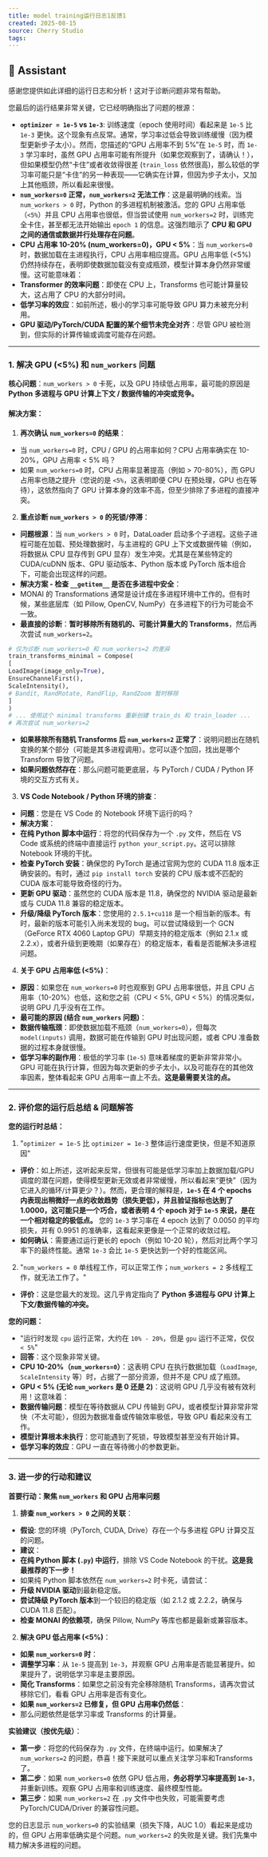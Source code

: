```yaml
---
title: model training运行日志1反馈1
created: 2025-08-15
source: Cherry Studio
tags: 
---
```

## 🤖 Assistant

感谢您提供如此详细的运行日志和分析！这对于诊断问题非常有帮助。

您最后的运行结果非常关键，它已经明确指出了问题的根源：

* **`optimizer = 1e-5` vs `1e-3`**: 训练速度（epoch 使用时间）看起来是 `1e-5` 比 `1e-3` 更快。这个现象有点反常。通常，学习率过低会导致训练缓慢（因为模型更新步子太小）。然而，您描述的“GPU 占用率不到 5%”在 `1e-5` 时，而 `1e-3` 学习率时，虽然 GPU 占用率可能有所提升（如果您观察到了，请确认！），但如果模型仍然“卡住”或者收敛得很差 (`train_loss` 依然很高)，那么较低的学习率可能只是“卡住”的另一种表现——它确实在计算，但因为步子太小，又加上其他瓶颈，所以看起来很慢。
* **`num_workers=0` 正常，`num_workers=2` 无法工作**：这是最明确的线索。当 `num_workers > 0` 时，Python 的多进程机制被激活。您的 GPU 占用率低（`<5%`）并且 CPU 占用率也很低，但当尝试使用 `num_workers=2` 时，训练完全卡住，甚至都无法开始输出 `epoch 1` 的信息。这强烈暗示了 **CPU 和 GPU 之间的通信或数据并行处理存在问题**。
* **CPU 占用率 10-20% (num_workers=0)，GPU < 5%**：当 `num_workers=0` 时，数据加载在主进程执行，CPU 占用率相应提高。GPU 占用率低 (<5%) 仍然持续存在，表明即使数据加载没有变成瓶颈，模型计算本身仍然非常缓慢。这可能意味着：
 * **Transformer 的效率问题**：即使在 CPU 上，Transforms 也可能计算量较大，这占用了 CPU 的大部分时间。
 * **低学习率的效应**：如前所述，极小的学习率可能导致 GPU 算力未被充分利用。
 * **GPU 驱动/PyTorch/CUDA 配置的某个细节未完全对齐**：尽管 GPU 被检测到，但实际的计算传输或调度可能存在问题。

---

### 1. 解决 GPU (<5%) 和 `num_workers` 问题

**核心问题**：`num_workers > 0` 卡死，以及 GPU 持续低占用率，最可能的原因是 **Python 多进程与 GPU 计算上下文 / 数据传输的冲突或竞争。**

#### 解决方案：

1. **再次确认 `num_workers=0` 的结果**：
 * 当 `num_workers=0` 时，CPU / GPU 的占用率如何？CPU 占用率确实在 10-20%，GPU 占用率 < 5% 吗？
 * 如果 `num_workers=0` 时，CPU 占用率显著提高（例如 > 70-80%），而 GPU 占用率也随之提升（您说的是 `<5%`，这表明即便 CPU 在预处理，GPU 也在等待），这依然指向了 GPU 计算本身的效率不高，但至少排除了多进程的直接冲突。

2. **重点诊断 `num_workers > 0` 的死锁/停滞**：
 * **问题根源**：当 `num_workers > 0` 时，DataLoader 启动多个子进程。这些子进程可能在加载、预处理数据时，与主进程的 GPU 上下文或数据传输（例如，将数据从 CPU 显存传到 GPU 显存）发生冲突。尤其是在某些特定的 CUDA/cuDNN 版本、GPU 驱动版本、Python 版本或 PyTorch 版本组合下，可能会出现这样的问题。
 * **解决方案 - 检查 `__getitem__` 是否在多进程中安全**：
 * MONAI 的 Transformations 通常是设计成在多进程环境中工作的。但有时候，某些底层库（如 Pillow, OpenCV, NumPy）在多进程下的行为可能会不一致。
 * **最直接的诊断**：**暂时移除所有随机的、可能计算量大的 Transforms**，然后再次尝试 `num_workers=2`。
 ```python
 # 仅为诊断 num_workers=0 和 num_workers=2 的差异
 train_transforms_minimal = Compose(
 [
 LoadImage(image_only=True),
 EnsureChannelFirst(),
 ScaleIntensity(),
 # Bandit, RandRotate, RandFlip, RandZoom 暂时移除
 ]
 )
 # ... 使用这个 minimal transforms 重新创建 train_ds 和 train_loader ...
 # 再次尝试 num_workers=2
 ```
 * **如果移除所有随机 Transforms 后 `num_workers=2` 正常了**：说明问题出在随机变换的某个部分（可能是其多进程调用）。您可以逐个加回，找出是哪个 Transform 导致了问题。
 * **如果问题依然存在**：那么问题可能更底层，与 PyTorch / CUDA / Python 环境的交互方式有关。

3. **VS Code Notebook / Python 环境的排查**：
 * **问题**：您是在 VS Code 的 Notebook 环境下运行的吗？
 * **解决方案**：
 * **在纯 Python 脚本中运行**：将您的代码保存为一个 `.py` 文件，然后在 VS Code 或系统的终端中直接运行 `python your_script.py`。这可以排除 Notebook 环境的干扰。
 * **检查 PyTorch 安装**：确保您的 PyTorch 是通过官网为您的 CUDA 11.8 版本正确安装的。有时，通过 `pip install torch` 安装的 CPU 版本或不匹配的 CUDA 版本可能导致奇怪的行为。
 * **更新 GPU 驱动**：虽然您的 CUDA 版本是 11.8，确保您的 NVIDIA 驱动是最新或与 CUDA 11.8 兼容的稳定版本。
 * **升级/降级 PyTorch 版本**：您使用的 `2.5.1+cu118` 是一个相当新的版本。有时，最新的版本可能引入尚未发现的 bug。可以尝试降级到一个 GCN（GeForce RTX 4060 Laptop GPU）早期支持的稳定版本（例如 2.1.x 或 2.2.x），或者升级到更晚期（如果存在）的稳定版本，看看是否能解决多进程问题。

4. **关于 GPU 占用率低 (<5%)**：
 * **原因**：如果您在 `num_workers=0` 时也观察到 GPU 占用率很低，并且 CPU 占用率（10-20%）也低，这和您之前（CPU < 5%, GPU < 5%）的情况类似，说明 GPU 几乎没有在工作。
 * **最可能的原因 (结合 `num_workers` 问题)**：
 * **数据传输瓶颈**：即使数据加载不瓶颈（`num_workers=0`），但每次 `model(inputs)` 调用，数据可能在传输到 GPU 时出现问题，或者 CPU 准备数据的过程本身就很慢。
 * **低学习率的副作用**：极低的学习率 (`1e-5`) 意味着梯度的更新非常非常小。GPU 可能在执行计算，但因为每次更新的步子太小，以及可能存在的其他效率因素，整体看起来 GPU 占用率一直上不去。**这是最需要关注的点。**

---

### 2. 评价您的运行后总结 & 问题解答

**您的运行时总结：**

1. "`optimizer = 1e-5` 比 `optimizer = 1e-3` 整体运行速度更快，但是不知道原因"
 * **评价**：如上所述，这听起来反常，但很有可能是低学习率加上数据加载/GPU 调度的潜在问题，使得模型更新无效或者非常缓慢，所以看起来“更快”（因为它进入的循环/计算更少？）。然而，更合理的解释是，**`1e-5` 在 4 个 epochs 内表现出稍微好一点的收敛趋势（损失更低），并且验证指标也达到了 1.0000，这可能只是一个巧合，或者表明 4 个 epoch 对于 `1e-5` 来说，是在一个相对稳定的极低点。** 您的 `1e-3` 学习率在 4 epoch 达到了 0.0050 的平均损失，并有 0.9951 的准确率，这看起来更像是一个正常的收敛过程。
 * **如何确认**：需要通过运行更长的 epoch（例如 10-20 轮），然后对比两个学习率下的最终性能。通常 `1e-3` 会比 `1e-5` 更快达到一个好的性能区间。
2. "`num_workers = 0` 单线程工作，可以正常工作；`num_workers = 2` 多线程工作，就无法工作了。"
 * **评价**：这是您最大的发现。这几乎肯定指向了 **Python 多进程与 GPU 计算上下文/数据传输的冲突。**

**您的问题：**

* "运行时发现 `cpu` 运行正常，大约在 `10% - 20%`，但是 `gpu` 运行不正常，仅仅 `< 5%`"
 * **回答**：这个现象非常关键。
 * **CPU 10-20%（`num_workers=0`）**：这表明 CPU 在执行数据加载（`LoadImage`, `ScaleIntensity` 等）时，占据了一部分资源，但并不是 CPU 成了瓶颈。
 * **GPU < 5% (无论 `num_workers` 是 0 还是 2)**：这说明 GPU 几乎没有被有效利用！这意味着：
 * **数据传输问题**：模型在等待数据从 CPU 传输到 GPU，或者模型计算非常非常快（不太可能），但因为数据准备或传输效率极低，导致 GPU 看起来没有工作。
 * **模型计算根本未执行**：您可能遇到了死锁，导致模型甚至没有开始计算。
 * **低学习率的效应**：GPU 一直在等待微小的参数更新。

---

### 3. 进一步的行动和建议

**首要行动：聚焦 `num_workers` 和 GPU 占用率问题**

1. **排查 `num_workers > 0` 之间的关联**：
 * **假设**: 您的环境（PyTorch, CUDA, Drive）存在一个与多进程 GPU 计算交互的问题。
 * **建议**：
 * **在纯 Python 脚本 (`.py`) 中运行**，排除 VS Code Notebook 的干扰。**这是我最推荐的下一步！**
 * 如果纯 Python 脚本依然在 `num_workers=2` 时卡死，请尝试：
 * **升级 NVIDIA 驱动**到最新稳定版。
 * **尝试降级 PyTorch 版本**到一个较旧的稳定版（如 2.1.2 或 2.2.2，确保与 CUDA 11.8 匹配）。
 * **检查 MONAI 的依赖项**，确保 Pillow, NumPy 等库也都是最新或兼容版本。

2. **解决 GPU 低占用率 (<5%)**：
 * **如果 `num_workers=0` 时**：
 * **调整学习率**：从 `1e-5` 提高到 `1e-3`，并观察 GPU 占用率是否能显著提升。如果提升了，说明低学习率是主要原因。
 * **简化 Transforms**：如果您之前没有完全移除随机 Transforms，请再次尝试移除它们，看看 GPU 占用率是否有变化。
 * **如果 `num_workers=2` 已修复，但 GPU 占用率仍然低**：
 * 那么问题依然是低学习率或 Transforms 的计算量。

**实验建议（按优先级）**：

* **第一步**：将您的代码保存为 `.py` 文件，在终端中运行。如果解决了 `num_workers=2` 的问题，恭喜！接下来就可以重点关注学习率和Transforms了。
* **第二步**：如果 `num_workers=0` 依然 GPU 低占用，**务必将学习率提高到 `1e-3`**，并重新训练。观察 GPU 占用率和训练速度、最终模型性能。
* **第三步**：如果 `num_workers=2` 在 `.py` 文件中也失败，可能需要考虑 PyTorch/CUDA/Driver 的兼容性问题。

您的日志显示 `num_workers=0` 的实验结果（损失下降，AUC 1.0）看起来是成功的，但 GPU 占用率低确实是个问题。`num_workers=2` 的失败是关键。我们先集中精力解决多进程的问题。

